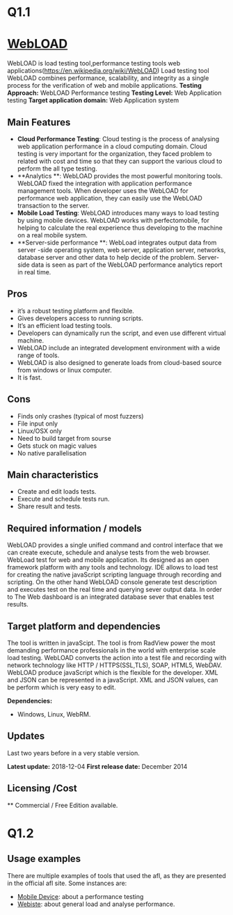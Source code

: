 # Q1.1
# [WebLOAD](https://reviews.financesonline.com/p/webload/)
WebLOAD is load testing tool,performance testing tools web applications(https://en.wikipedia.org/wiki/WebLOAD) Load testing tool WebLOAD combines performance, scalability, and integrity as a single process for the verification of web and mobile applications.
**Testing Approach:** WebLOAD Performance testing
**Testing Level:** Web Application testing
**Target application domain:** Web Application system
## Main Features
* **Cloud Performance Testing**: Cloud testing is the process of analysing web application performance in a cloud computing domain. Cloud testing is very important for the organization, they faced problem to related with cost and time so that they can support the various cloud to perform the all type testing. 
* **Analytics **: WebLOAD provides the most powerful monitoring tools. WebLOAD fixed the integration with application performance management tools. When developer uses the WebLOAD for performance web application, they can easily use the WebLOAD transaction to the server.  
* **Mobile Load Testing**: WebLOAD introduces many ways to load testing by using mobile devices. WebLOAD works with perfectomobile, for helping to calculate the real experience thus  developing to the machine on a real mobile system. 
* **Server-side performance **: WebLoad integrates output data from server -side operating system, web server, application server, networks, database server and other data to help decide of the problem. Server-side data is seen as part of the WebLOAD performance analytics report in real time.
## Pros
* it’s a robust testing platform and flexible.
* Gives developers access to running scripts.
* It’s an efficient load testing tools.
* Developers can dynamically run the script, and even use different virtual machine.
* WebLOAD include an integrated development environment with a wide range of tools. 
* WebLOAD is also designed to generate loads from cloud-based source from windows or linux computer.
* It is fast.
## Cons
* Finds only crashes (typical of most fuzzers)
* File input only
* Linux/OSX only
* Need to build target from sourse
* Gets stuck on magic values
* No native parallelisation
## Main characteristics
* Create and edit loads tests.
* Execute and schedule tests run.
* Share result and tests.
## Required information / models
WebLOAD provides a single unified command and control interface that we can create execute, schedule and analyse tests from the web browser. WebLoad test for web and mobile application. Its designed as an open framework platform with any tools and technology. 
IDE allows to load test for creating the native javaScript scripting language through recording and scripting. On the other hand WebLOAD console generate test description and executes test on the real time and querying sever output data.
In order to The Web dashboard is an integrated database sever that enables test results.
## Target platform and dependencies
The tool is written in javaScipt.
The tool is from RadView power the most demanding performance professionals in the world with enterprise scale load testing. WebLOAD converts the action into a test file and recording with network technology like HTTP / HTTPS(SSL,TLS), SOAP, HTML5, WebDAV. WebLOAD produce javaScript which is the flexible for the developer.
XML and JSON can be represented in a javaScript. XML and JSON values, can be perform which is very easy to edit. 

**Dependencies:** 
* Windows, Linux, WebRM.
## Updates
Last two years before in a very stable version.  

**Latest update:** 2018-12-04
**First release date:** December 2014
## Licensing /Cost
** Commercial / Free Edition available.
# Q1.2
## Usage examples
There are multiple examples of tools that used the afl, as they are presented in the official afl site. Some instances are:
* [Mobile Device]( https://www.radview.com/performance-testing-with-real-mobile-devices/): about a performance testing
* [Webiste]( https://www.radview.com/performance-testing-tools-lp/): about general load and analyse performance.

